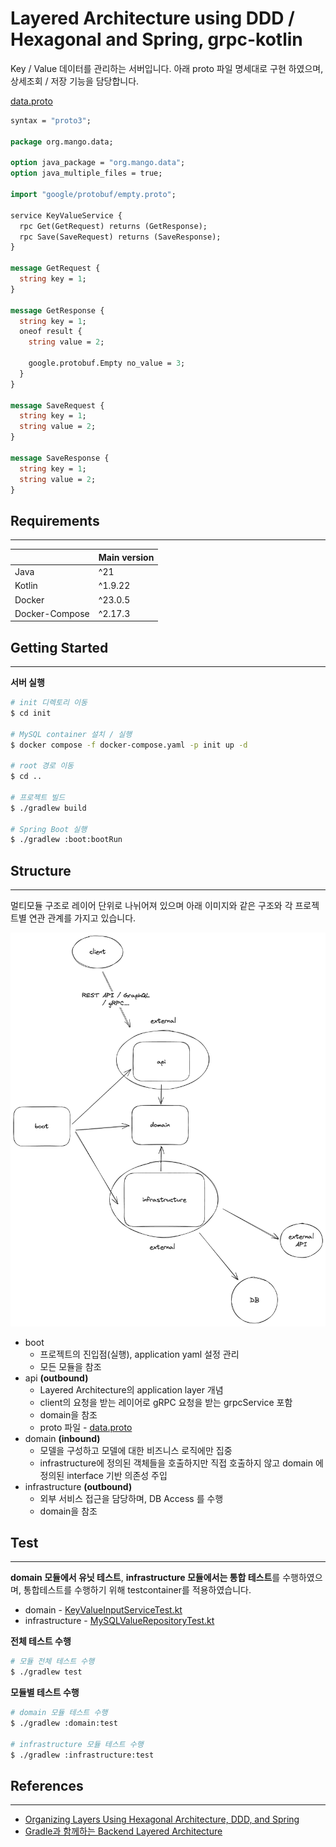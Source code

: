 # Layered Architecture using DDD / Hexagonal and Spring, grpc-kotlin

Key / Value 데이터를 관리하는 서버입니다. 아래 proto 파일 명세대로 구현 하였으며, 상세조회 / 저장 기능을 담당합니다.

[data.proto](api%2Fsrc%2Fmain%2Fproto%2Forg%2Fmango%2Fdata%2Fdata.proto)
```protobuf
syntax = "proto3";

package org.mango.data;

option java_package = "org.mango.data";
option java_multiple_files = true;

import "google/protobuf/empty.proto";

service KeyValueService {
  rpc Get(GetRequest) returns (GetResponse);
  rpc Save(SaveRequest) returns (SaveResponse);
}

message GetRequest {
  string key = 1;
}

message GetResponse {
  string key = 1;
  oneof result {
    string value = 2;

    google.protobuf.Empty no_value = 3;
  }
}

message SaveRequest {
  string key = 1;
  string value = 2;
}

message SaveResponse {
  string key = 1;
  string value = 2;
}
```

## Requirements

----

|                | Main version |
|----------------|--------------|
| Java           | ^21          |
| Kotlin         | ^1.9.22      |
| Docker         | ^23.0.5      |
| Docker-Compose | ^2.17.3      |

## Getting Started

----

**서버 실행**
```bash
# init 디렉토리 이동
$ cd init

# MySQL container 설치 / 실행
$ docker compose -f docker-compose.yaml -p init up -d

# root 경로 이동
$ cd ..

# 프로젝트 빌드
$ ./gradlew build

# Spring Boot 실행
$ ./gradlew :boot:bootRun
```

## Structure

----

멀티모듈 구조로 레이어 단위로 나뉘어져 있으며 아래 이미지와 같은 구조와 각 프로젝트별 연관 관계를 가지고 있습니다.

![ddd.png](public%2Fimages%2Fddd.png)
- boot
  - 프로젝트의 진입점(실행), application yaml 설정 관리
  - 모든 모듈을 참조
- api **(outbound)**
  - Layered Architecture의 application layer 개념
  - client의 요청을 받는 레이어로 gRPC 요청을 받는 grpcService 포함
  - domain을 참조
  - proto 파일 - [data.proto](api%2Fsrc%2Fmain%2Fproto%2Forg%2Fmango%2Fdata%2Fdata.proto)
- domain **(inbound)**
  - 모델을 구성하고 모델에 대한 비즈니스 로직에만 집중
  - infrastructure에 정의된 객체들을 호출하지만 직접 호출하지 않고 domain 에 정의된 interface 기반 의존성 주입
- infrastructure **(outbound)**
  - 외부 서비스 접근을 담당하며, DB Access 를 수행
  - domain을 참조

## Test

----

**domain 모듈에서 유닛 테스트**, **infrastructure 모듈에서는 통합 테스트**를 수행하였으며, 통합테스트를 수행하기 위해 testcontainer를 적용하였습니다.

- domain - [KeyValueInputServiceTest.kt](domain%2Fsrc%2Ftest%2Fkotlin%2Forg%2Fmango%2Fdata%2Fservice%2FKeyValueInputServiceTest.kt)
- infrastructure - [MySQLValueRepositoryTest.kt](infrastructure%2Fsrc%2Ftest%2Fkotlin%2Forg%2Fmango%2Fdata%2Frepository%2FMySQLValueRepositoryTest.kt)

**전체 테스트 수행**
```bash
# 모듈 전체 테스트 수행
$ ./gradlew test
```

**모듈별 테스트 수행**
```bash
# domain 모듈 테스트 수행
$ ./gradlew :domain:test

# infrastructure 모듈 테스트 수행
$ ./gradlew :infrastructure:test
```

## References

----
- [Organizing Layers Using Hexagonal Architecture, DDD, and Spring](https://www.baeldung.com/hexagonal-architecture-ddd-spring)
- [Gradle과 함께하는 Backend Layered Architecture](https://medium.com/riiid-teamblog-kr/gradle%EA%B3%BC-%ED%95%A8%EA%BB%98%ED%95%98%EB%8A%94-backend-layered-architecture-97117b344ba8)